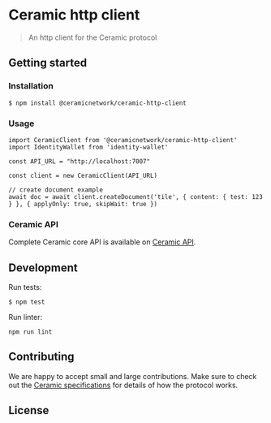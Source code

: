 # Ceramic http client

> An http client for the Ceramic protocol

## Getting started

### Installation
```
$ npm install @ceramicnetwork/ceramic-http-client
```

### Usage

```
import CeramicClient from '@ceramicnetwork/ceramic-http-client'
import IdentityWallet from 'identity-wallet'

const API_URL = "http://localhost:7007"

const client = new CeramicClient(API_URL)

// create document example
await doc = await client.createDocument('tile', { content: { test: 123 } }, { applyOnly: true, skipWait: true })
```

### Ceramic API

Complete Ceramic core API is available on [Ceramic API](https://github.com/ceramicnetwork/js-ceramic/blob/master/packages/ceramic-common/src/ceramic-api.ts).

## Development
Run tests:
```
$ npm test
```

Run linter:
```
npm run lint
```

## Contributing
We are happy to accept small and large contributions. Make sure to check out the [Ceramic specifications](https://github.com/ceramicnetwork/specs) for details of how the protocol works.

## License

